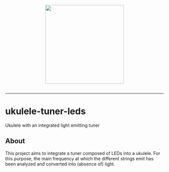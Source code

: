 <p align="center">
  <img src="https://user-images.githubusercontent.com/2729145/183217657-21d63a3a-55eb-4e9c-9434-33947db0be48.png" height="250" />
  <br/><br/>
</p>
<hr/>

# ukulele-tuner-leds
Ukulele with an integrated light emitting tuner

## About
This project aims to integrate a tuner composed of LEDs into a ukulele. For this purpose, the main frequency at which the different strings emit has been analyzed and converted into (absence of) light. 